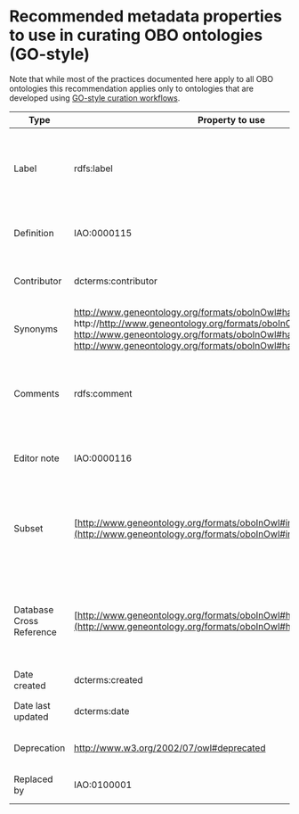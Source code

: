 # Recommended metadata properties to use in curating OBO ontologies (GO-style)

Note that while most of the practices documented here apply to all OBO ontologies this recommendation applies only to ontologies that are developed using [GO-style curation workflows](../pathways/ontology-curator-go-style.md).

| Type                     | Property to use                                                                                                  | Required                      | Number/Limit | Description                                                                                                        | Format                              | Annotation                                                                                      | Reference/Comments                                                                                                             |
| ------------------------ | ---------------------------------------------------------------------------------------------------------------- | ----------------------------- | ------------ | ------------------------------------------------------------------------------------------------------------------ | ----------------------------------- | ----------------------------------------------------------------------------------------------- | ------------------------------------------------------------------------------------------------------------------------------ |
| Label                    | rdfs:label                                                                                                       | Y                             | Max 1 \*     | Full name of the term, must be unique.                                                                             | Free text                           | None                                                                                            | \* some ontologies have multiple labels for different languages, in which case, there should maximum be one label per language |
| Definition               | IAO:0000115                                                                                                      | Y                             | Max 1        | A textual definition of ther term. In most ontologies, must be unique.                                             | Free text                           | database_cross_reference: reference materials used and contributors (in ORCID ID link format) | See [this document](https://douroucouli.wordpress.com/2019/07/08/ontotip-write-simple-concise-clear-operational-textual-definitions/) for guide on writing definitions                                                                     |
| Contributor              | dcterms:contributor                                                                                                   | N (though highly reccomended) | No limit     | The ORCID ID of people who contributed to the creation of the term.                                                | ORCID ID (using full link)          | None                                                                                            |                                                                                                                                |
| Synonyms                 | http://www.geneontology.org/formats/oboInOwl#hasExactSynonym, http://http://www.geneontology.org/formats/oboInOwl#hasBroadSynonym, http://www.geneontology.org/formats/oboInOwl#hasNarrowSynonym, http://www.geneontology.org/formats/oboInOwl#hasRelatedSynonym                              | N                             | No limit     | Synonyms of the term.                                                                                              | Free text                           | database_cross_reference: reference material in which the synonymn is used                    | See [synonyms documentation](../reference/synonyms-obo.md) for guide on using synonyms                                                                     |
| Comments                 | rdfs:comment                                                                                                     | N                             | Max 1        | Comments about the term, extended descriptions that might be useful, notes on modelling choices, other misc notes. | Free text                           | database_cross_reference: reference material relating to the comment                          | See [documentation on comments](../explanation/term-comments.md) for more information about comments                                                             |
| Editor note              | IAO:0000116                                                                                                      | N                             | Max 1        | A note that is not relevant to front users, but might be to editors                                                | Free text                           | database_cross_reference: reference material relating to the note                             |                                                                                                                                |
| Subset                   | [http://www.geneontology.org/formats/oboInOwl#inSubset](http://www.geneontology.org/formats/oboInOwl#inSubset)   | N                             | No limit     | A tag that marks a term as being part of a subset                                                                  | annotation property that is a subproperty of subset_property (see [guide](../howto/add-new-slim.md) on how to select this)                 | None                                                                                            | See [Slim documentation](../howto/add-new-slim.md) for more information on subsets    |
| Database Cross Reference | [http://www.geneontology.org/formats/oboInOwl#hasDbXref](http://www.geneontology.org/formats/oboInOwl#hasDbXref) | N                             | No limit     | Links out to external references.                                                                                  | string and should* take the form {prefix}:{accession}; see [db-xrefs yaml](https://github.com/geneontology/go-site/blob/master/metadata/db-xrefs.yaml) for prefixes | None                                                                                            | *Some ontologies allow full URLS in specific cases, but this is controversial                                                                         |
| Date created             | dcterms:created                                                                                                  | N                             | Max 1        | Date in which the term was created                                                                                 | ISO-8601 format                     | None                                                                                            |                                                                                                                                |
| Date last updated        | dcterms:date                                                                                                     | N                             | Max 1        | Date in which the term was last updated                                                                            | ISO-8601 format                     | None                                                                                            |
| Deprecation | http://www.w3.org/2002/07/owl#deprecated | N | Max 1 | A tag that marks a term as being obsolete/deprecated | xsd:boolean (true/false)          | None | See [obsoletion guide](../howto/obsolete-term.md) for more details                                                     |
| Replaced by | IAO:0100001                                                                          | N | Max 1 | Term that has replaced an obsoleted term             | IRI/ID (e.g. CL:0000001) | None | See [obsoletion guide](../howto/obsolete-term.md) and [merging terms guide](../howto/merge-terms.md) for more details |